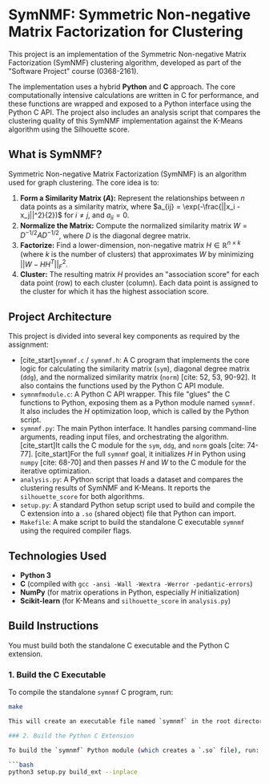 # SymNMF: Symmetric Non-negative Matrix Factorization for Clustering

This project is an implementation of the Symmetric Non-negative Matrix Factorization (SymNMF) clustering algorithm, developed as part of the "Software Project" course (0368-2161).

The implementation uses a hybrid **Python** and **C** approach. The core computationally intensive calculations are written in C for performance, and these functions are wrapped and exposed to a Python interface using the Python C API. The project also includes an analysis script that compares the clustering quality of this SymNMF implementation against the K-Means algorithm using the Silhouette score.

## What is SymNMF?

Symmetric Non-negative Matrix Factorization (SymNMF) is an algorithm used for graph clustering. The core idea is to:
1.  **Form a Similarity Matrix ($A$):** Represent the relationships between $n$ data points as a similarity matrix, where $a_{ij} = \exp(-\frac{||x_i - x_j||^2}{2})$ for $i \neq j$, and $a_{ii} = 0$.
2.  **Normalize the Matrix:** Compute the normalized similarity matrix $W = D^{-1/2}AD^{-1/2}$, where $D$ is the diagonal degree matrix.
3.  **Factorize:** Find a lower-dimension, non-negative matrix $H \in \mathbb{R}^{n \times k}$ (where $k$ is the number of clusters) that approximates $W$ by minimizing $||W-HH^{T}||_{F}^{2}$.
4.  **Cluster:** The resulting matrix $H$ provides an "association score" for each data point (row) to each cluster (column). Each data point is assigned to the cluster for which it has the highest association score.

## Project Architecture

This project is divided into several key components as required by the assignment:

* [cite_start]`symnmf.c` / `symnmf.h`: A C program that implements the core logic for calculating the similarity matrix (`sym`), diagonal degree matrix (`ddg`), and the normalized similarity matrix (`norm`) [cite: 52, 53, 90-92]. It also contains the functions used by the Python C API module.
* `symnmfmodule.c`: A Python C API wrapper. This file "glues" the C functions to Python, exposing them as a Python module named `symnmf`. It also includes the $H$ optimization loop, which is called by the Python script.
* `symnmf.py`: The main Python interface. It handles parsing command-line arguments, reading input files, and orchestrating the algorithm. [cite_start]It calls the C module for the `sym`, `ddg`, and `norm` goals [cite: 74-77]. [cite_start]For the full `symnmf` goal, it initializes $H$ in Python using `numpy` [cite: 68-70] and then passes $H$ and $W$ to the C module for the iterative optimization.
* `analysis.py`: A Python script that loads a dataset and compares the clustering results of SymNMF and K-Means. It reports the `silhouette_score` for both algorithms.
* `setup.py`: A standard Python setup script used to build and compile the C extension into a `.so` (shared object) file that Python can import.
* `Makefile`: A make script to build the standalone C executable `symnmf` using the required compiler flags.

## Technologies Used

* **Python 3**
* **C** (compiled with `gcc -ansi -Wall -Wextra -Werror -pedantic-errors`)
* **NumPy** (for matrix operations in Python, especially $H$ initialization)
* **Scikit-learn** (for K-Means and `silhouette_score` in `analysis.py`)

## Build Instructions

You must build both the standalone C executable and the Python C extension.

### 1. Build the C Executable

To compile the standalone `symnmf` C program, run:

```bash
make

This will create an executable file named `symnmf` in the root directory.

### 2. Build the Python C Extension

To build the `symnmf` Python module (which creates a `.so` file), run:

```bash
python3 setup.py build_ext --inplace
